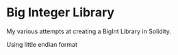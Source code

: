 # Big Integer Library
My various attempts at creating a BigInt Library in Solidity.

Using little endian format
